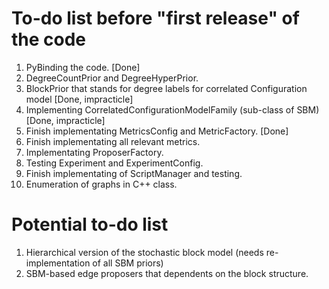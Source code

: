 # To-do list before "first release" of the code
1. PyBinding the code. [Done]
2. DegreeCountPrior and DegreeHyperPrior.
3. BlockPrior that stands for degree labels for correlated Configuration model [Done, impracticle]
4. Implementing CorrelatedConfigurationModelFamily (sub-class of SBM) [Done, impracticle]
5. Finish implementating MetricsConfig and MetricFactory. [Done]
6. Finish implementating all relevant metrics.
7. Implementating ProposerFactory.
8. Testing Experiment and ExperimentConfig.
9. Finish implementating of ScriptManager and testing.
10. Enumeration of graphs in C++ class.

# Potential to-do list
1. Hierarchical version of the stochastic block model (needs re-implementation of all SBM priors)
2. SBM-based edge proposers that dependents on the block structure.
